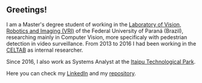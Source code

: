 ## Greetings!

I am a Master's degree student of working in the [Laboratory of Vision, Robotics and Imaging (VRI)](https://web.inf.ufpr.br/vri/) of the Federal University of Paraná (Brazil), researching mainly in Computer Vision, more specificaly with pedestrian detection in video surveillance. From 2013 to 2016 I had been working in the [CELTAB](https://www.pti.org.br/celtab) as internal researcher.

Since 2016, I also work as Systems Analyst at the [Itaipu Technological Park](https://www.pti.org.br/en).

Here you can check my [LinkedIn](https://www.linkedin.com/in/gustavovaliati) and my [repository](https://github.com/gustavovaliati).
